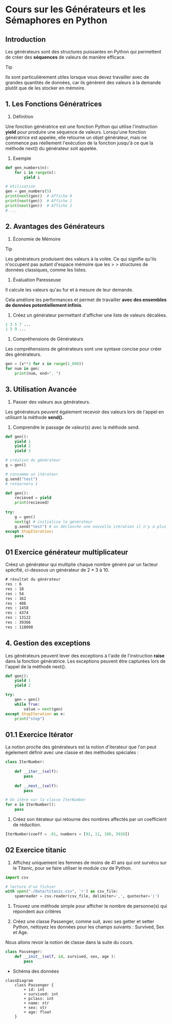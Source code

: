 # Cours sur les Générateurs et les Sémaphores en Python


## Introduction


Les générateurs sont des structures puissantes en Python qui permettent de créer des **séquences** de valeurs de manière efficace. 
> [!TIP]
> Ils sont particulièrement utiles lorsque vous devez travailler avec de grandes quantités de données, 
> car ils génèrent des valeurs à la demande plutôt que de les stocker en mémoire.

## 1. Les Fonctions Génératrices

1. Définition

Une fonction génératrice est une fonction Python qui utilise l'instruction **yield** pour produire une séquence de valeurs. Lorsqu'une fonction génératrice est appelée, elle retourne un objet générateur, mais ne commence pas réellement l'exécution de la fonction jusqu'à ce que la méthode next() du générateur soit appelée.



1. Exemple

```python
def gen_numbers(n):
    for i in range(n):
        yield i

# Utilisation
gen = gen_numbers(5)
print(next(gen))  # Affiche 0
print(next(gen))  # Affiche 1
print(next(gen))  # Affiche 2
# ...
```

## 2. Avantages des Générateurs

1. Économie de Mémoire

> [!TIP] 
> Les générateurs produisent des valeurs à la volée.
> Ce qui signifie qu'ils n'occupent pas autant d'espace mémoire que les > > structures de données classiques, comme les listes.

1. Évaluation Paresseuse

Il calcule les valeurs qu'au fur et à mesure de leur demande.

Cela améliore les performances et permet de travailler **avec des ensembles de données potentiellement infinis**.

1. Créez un générateur permettant d'afficher une liste de valeurs décalées.

```python
1 3 5 7 ...
1 5 9 ...
```

1. Compréhensions de Générateurs
   
Les compréhensions de générateurs sont une syntaxe concise pour créer des générateurs.

```python
gen = (x**3 for x in range(1_000))
for num in gen:
    print(num, end=", ")
```

## 3. Utilisation Avancée

1. Passer des valeurs aux générateurs.
   
Les générateurs peuvent également recevoir des valeurs lors de l'appel en utilisant la méthode **send().**

1. Comprendre le passage de valeur(s) avec la méthode send.

```python
def gen():
    yield 1
    yield 2
    yield 3

# création du générateur 
g = gen()

# consomme un itérateur
g.send("test")
# retournera 1
```

```python
def gen():
    recieved = yield
    print(recieved)
  
try:
    g = gen()
    next(g) # initialise le générateur
    g.send("test") # on déclenche une nouvelle itération il n'y a plus de yield mais print s'exécute et affiche la valeur passée au yield 
except StopIteration:
    pass
```

## 01 Exercice générateur multiplicateur

Créez un générateur qui multiplie chaque nombre généré par un facteur spécifié, ci-dessous un générateur de 2 * 3 à 10.

```txt
# résultat du générateur
res : 6
res : 18
res : 54
res : 162
res : 486
res : 1458
res : 4374
res : 13122
res : 39366
res : 118098
```

## 4. Gestion des exceptions

Les générateurs peuvent lever des exceptions à l'aide de l'instruction **raise** dans la fonction génératrice. Les exceptions peuvent être capturées lors de l'appel de la méthode next().

```python
def gen():
    yield 1
    yield 2

try:
    gen = gen()
    while True:
        value = next(gen)
except StopIteration as e:
    print("stop")
```

## 01.1 Exercice Itérator

La notion proche des générateurs est la notion d'iterateur que l'on peut égelement définir avec une classe et des méthodes spéciales :

```python
class IterNumber:
    
    def __iter__(self):
        pass 
    
    def __next__(self):
        pass 

# On itère sur la classe IterNumber
for e in IterNumber():
    pass
```

1. Créez son itérateur qui retourne des nombres affectés par un coefficient de réduction.

```python
IterNumber(coeff = .01, numbers = [91, 11, 100, 3938])
```

## 02 Exercice titanic

1. Affichez uniquement les femmes de moins de 41 ans qui ont survécu sur le Titanic, pour se faire utiliser le module csv de Python.

```python
import csv

# lecture d'un fichier 
with open("./Data/titanic.csv", 'r') as csv_file:
    spamreader = csv.reader(csv_file, delimiter=',', quotechar='|')
```

1. Trouvez une méthode simple pour afficher le nombre de personne(s) qui répondent aux critères

1. Créez une classe Passenger, comme suit, avec ses getter et setter Python, nettoyez les données pour les champs suivants : Survived, Sex et Age.

Nous allons revoir la notion de classe dans la suite du cours.

```python
class Passenger:
    def __init__(self, id, survived, sex, age ):
        pass
```

- Schéma des données

```mermaid
classDiagram
    class Passenger {
        + id: int
        + survived: int
        + pclass: int
        + name: str
        + sex: str
        + age: float
    }
```